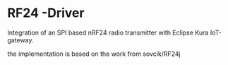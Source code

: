 # RF24 -Driver
Integration of an SPI based nRF24 radio transmitter with Eclipse Kura IoT-gateway.

the implementation is based on the work from sovcik/RF24j
